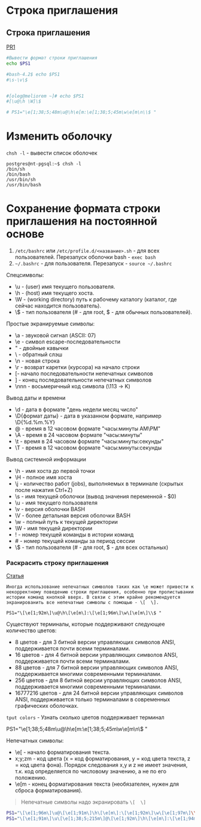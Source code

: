 # Строка приглашения

## Строка приглашения

[PR1](https://meliorem.ru/tools/linux/kak-izmenit-format-stroki-priglasheniya-v-terminale-linux/)

```bash
#Вывести формат строки приглашения
echo $PS1

#bash-4.2$ echo $PS1
#\s-\v\$


#[oleg@meliorem ~]# echo $PS1
#[\u@\h \W]\$

# PS1="\e[1;38;5;48m\u@\h\e[m:\e[1;38;5;45m\w\e[m\n\\$ "
```

# Изменить оболочку

`chsh -l`  - вывести список оболочек

```
postgres@nt-pgsql:~$ chsh -l
/bin/sh
/bin/bash
/usr/bin/sh
/usr/bin/bash
```

# Сохранение формата строки приглашения на постоянной основе

1. `/etc/bashrc` или `/etc/profile.d/<название>.sh` - для всех пользователей. Перезапуск оболочки bash - `exec bash`
2. `~/.bashrc` - для пользователя. Перезапуск - `source ~/.bashrc`

Спецсимволы:

+ \u - (user) имя текущего пользователя.
+ \h - (host) имя текущего хоста.
+ \W - (working directory) путь к рабочему каталогу (каталог, где сейчас находится пользователь).
+ \\$ - тип пользователя (# - для root, $ - для обычных пользователей).

Простые экранируемые символы:

+ \a - звуковой сигнал (ASCII: 07)
+ \e - символ escape-последовательности
+ \" - двойные кавычки
+ \\ - обратный слэш
+ \n - новая строка
+ \r - возврат каретки (курсора) на начало строки
+ \[- начало последовательности непечатных символов
+ \] - конец последовательности непечатных символов
+ \nnn - восьмеричный код символа (\113 -> K)

Вывод даты и времени

+ \d - дата в формате "день недели месяц число"
+ \D{формат даты} - дата в указанном формате, например \D{%d.%m.%Y}
+ \@ - время в 12 часовом  формате "часы:минуты AM\PM"
+ \A - время в 24 часовом  формате "часы:минуты"
+ \t - время в 24 часовом  формате "часы:минуты:секунды"
+ \T - время в 12 часовом  формате "часы:минуты:секунды

Вывод системной информации

+ \h - имя хоста до первой точки
+ \H - полное имя хоста
+ \j - количество работ (jobs), выполняемых в терминале (скрытых после нажатия Ctrl+Z)
+ \s - имя текущей оболочки (вывод значения переменной - $0)
+ \u - имя текущего пользователя
+ \v - версия оболочки BASH
+ \V - более детальная версия оболочки BASH
+ \w - полный путь к текущей директории
+ \W - имя текущей директории
+ \! - номер текущей команды в истории команд
+ \# - номер текущей команды за период сессии
+ \\$ - тип пользователя (# - для root, $ - для всех остальных)

### Раскрасить строку приглашения

[Статья](https://meliorem.ru/tools/linux/kak-izmenit-cvet-teksta-stroki-priglasheniya-v-terminale-linux/)

	Иногда использование непечатных символов таких как \e может привести к некорректному поведению строки приглашения, особенно при пролистывании истории команд кнопкой вверх. В связи с этим крайне рекомендуется экранированить все непечатные символы с помощью - \[  \].

`PS1="\[\e[1;92m\]\u@\h\[\e[m\]:\[\e[1;96m\]\w\[\e[m\]\\$ "`

Существуют терминалы, которые поддерживают следующее количество цветов:

+ 8 цветов - для 3 битной версии управляющих символов ANSI, поддерживается почти всеми терминалами.
+ 16 цветов - для 4 битной версии управляющих символов ANSI, поддерживается почти всеми терминалами.
+ 88 цветов -  для 7 битной версии управляющих символов ANSI, поддерживается многими современными терминалами.
+ 256 цветов - для 8 битной версии управляющих символов ANSI, поддерживается многими современными терминалами.
+ 16777216 цветов - для 24 битной версии управляющих символов ANSI, поддерживается только терминалами в современных графических оболочках.

`tput colors` - Узнать сколько цветов поддерживает терминал

PS1="\e[1;38;5;48m\u@\h\e[m:\e[1;38;5;45m\w\e[m\n\\$ "

Непечатных символы:

+ \e[ - начало форматирования текста.
+ x;y;zm - код цвета (x = код форматирования, y = код цвета текста, z = код цвета фона). Порядок следования x,y и z не имеет значения, т.к. код определяется по числовому значению, а не по его положению.
+ \e[m - конец форматирования текста (необязателен, нужен для сброса форматирования).

> Непечатные символы надо экранировать `\[  \]`

```bash
PS1="\[\e[1;96m\]\u@\[\e[1;91m\]\h\[\e[m\]:\[\e[1;92m\]\w\[\e[1;97m\]\\$[\e[m\]"
PS1="\[\e[1;91m\]\u\[\e[1;38;5;215m\]@\[\e[1;92m\]\h\[\e[m\]:\[\e[1;94m\]\w\[\e[1;38;5;215m\]\\$\[\e[m\] "
```
